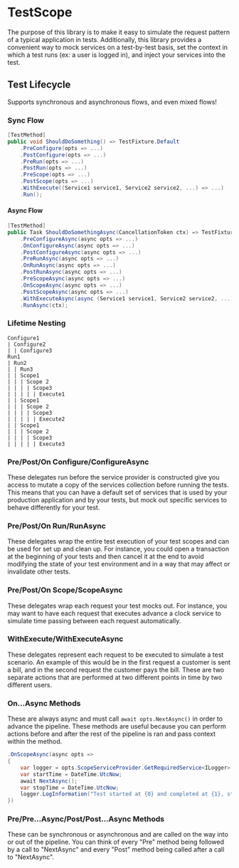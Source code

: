 # TestScope
The purpose of this library is to make it easy to simulate the request pattern of a typical application in tests. Additionally, this library provides a convenient way to mock services on a test-by-test basis, set the context in which a test runs (ex: a user is logged in), and inject your services into the test.

## Test Lifecycle
Supports synchronous and asynchronous flows, and even mixed flows!

### Sync Flow
``` csharp
[TestMethod]
public void ShouldDoSomething() => TestFixture.Default
    .PreConfigure(opts => ...)
    .PostConfigure(opts => ...)
    .PreRun(opts => ...)
    .PostRun(opts => ...)
    .PreScope(opts => ...)
    .PostScope(opts => ...)
    .WithExecute((Service1 service1, Service2 service2, ...) => ...)
    .Run();
```

#### Async Flow
``` csharp
[TestMethod]
public Task ShouldDoSomethingAsync(CancellationToken ctx) => TestFixture.Default
    .PreConfigureAsync(async opts => ...)
    .OnConfigureAsync(async opts => ...)
    .PostConfigureAsync(async opts => ...)
	.PreRunAsync(async opts => ...)
    .OnRunAsync(async opts => ...)
    .PostRunAsync(async opts => ...)
    .PreScopeAsync(async opts => ...)
    .OnScopeAsync(async opts => ...)
    .PostScopeAsync(async opts => ...)
    .WithExecuteAsync(async (Service1 service1, Service2 service2, ...) => ...)
    .RunAsync(ctx);
```

### Lifetime Nesting
```
Configure1
| Configure2
| | Configure3
Run1
| Run2
| | Run3
| | Scope1
| | | Scope 2
| | | | Scope3
| | | | | Execute1
| | Scope1
| | | Scope 2
| | | | Scope3
| | | | | Execute2
| | Scope1
| | | Scope 2
| | | | Scope3
| | | | | Execute3
```

### Pre/Post/On Configure/ConfigureAsync
These delegates run before the service provider is constructed give you access to mutate a copy of the services collection before running the tests. This means that you can have a default set of services that is used by your production application and by your tests, but mock out specific services to behave differently for your test.

### Pre/Post/On Run/RunAsync
These delegates wrap the entire test execution of your test scopes and can be used for set up and clean up. For instance, you could open a transaction at the beginning of your tests and then cancel it at the end to avoid modifying the state of your test environment and in a way that may affect or invalidate other tests.

### Pre/Post/On Scope/ScopeAsync
These delegates wrap each request your test mocks out. For instance, you may want to have each request that executes advance a clock service to simulate time passing between each request automatically.

### WithExecute/WithExecuteAsync
These delegates represent each request to be executed to simulate a test scenario. An example of this would be in the first request a customer is sent a bill, and in the second request the customer pays the bill. These are two separate actions that are performed at two different points in time by two different users.

### On...Async Methods
These are always async and must call `await opts.NextAsync()` in order to advance the pipeline. These methods are useful because you can perform actions before and after the rest of the pipeline is ran and pass context within the method.

``` csharp
.OnScopeAsync(async opts => 
{
    var logger = opts.ScopeServiceProvider.GetRequiredService<ILogger>();
    var startTime = DateTime.UtcNow;
    await NextAsync();
    var stopTime = DateTime.UtcNow;
    logger.LogInformation("Test started at {0} and completed at {1}, startTime, stopTime);
})
```

### Pre/Pre...Async/Post/Post...Async Methods
These can be synchronous or asynchronous and are called on the way into or out of the pipeline. You can think of every "Pre" method being followed by a call to "NextAsync" and every "Post" method being called after a call to "NextAsync".